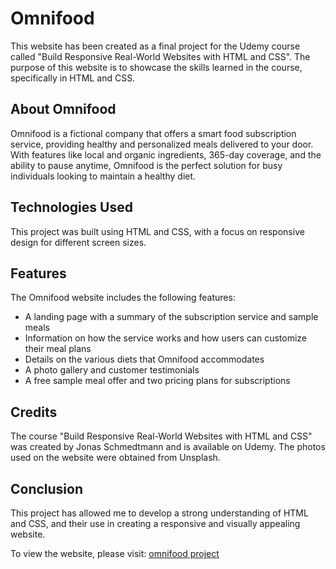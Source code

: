 <h1>Omnifood</h1>

<p>This website has been created as a final project for the Udemy course called "Build Responsive Real-World Websites with HTML and CSS". The purpose of this website is to showcase the skills learned in the course, specifically in HTML and CSS.</p>

<h2>About Omnifood</h2>

<p>Omnifood is a fictional company that offers a smart food subscription service, providing healthy and personalized meals delivered to your door. With features like local and organic ingredients, 365-day coverage, and the ability to pause anytime, Omnifood is the perfect solution for busy individuals looking to maintain a healthy diet.</p>

<h2>Technologies Used</h2>

<p>This project was built using HTML and CSS, with a focus on responsive design for different screen sizes.</p>

<h2>Features</h2>

<p>The Omnifood website includes the following features:</p>

<ul>
  <li>A landing page with a summary of the subscription service and sample meals</li>
  <li>Information on how the service works and how users can customize their meal plans</li>
  <li>Details on the various diets that Omnifood accommodates</li>
  <li>A photo gallery and customer testimonials</li>
  <li>A free sample meal offer and two pricing plans for subscriptions</li>
</ul>

<h2>Credits</h2>

<p>The course "Build Responsive Real-World Websites with HTML and CSS" was created by Jonas Schmedtmann and is available on Udemy. The photos used on the website were obtained from Unsplash.</p>

<h2>Conclusion</h2>

<p>This project has allowed me to develop a strong understanding of HTML and CSS, and their use in creating a responsive and visually appealing website.</p>

<p>To view the website, please visit: <a href="https://ulrich-jato.github.io/portfolio/omnifood/index.html">omnifood project</a></p>
